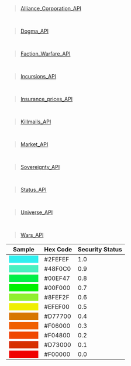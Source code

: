 > [Alliance_Corporation_API](Alliances_Corporation_api.js)

<br/>

> [Dogma_API](Dogma_api.js)

<br/>

> [Faction_Warfare_API](Faction_Warfare_api.js)

<br/>

> [Incursions_API](Incursions_api.js)

<br/>

> [Insurance_prices_API](Insurance_prices_api.js)

<br/>

> [Killmails_API](Killmails_api.js)

<br/>

> [Market_API](Market_api.js)

<br/>

> [Sovereignty_API](Sovereignty_api.js)

<br/>

> [Status_API](Status_api.js)

<br/>

> [Universe_API](Universe_api.js)

<br/>

> [Wars_API](Wars_api.js)


<table cellspacing="0">
<thead>
<tr>
<th>Sample</th>
<th>Hex Code</th>
<th>Security Status</th>
</tr>
</thead>
<tbody>
<tr>
<td><span style="display:block;width:80px;height:20px;background-color:#2FEFEF">&nbsp;</span></td>
<td>#2FEFEF</td>
<td>1.0</td>
</tr>
<tr>
<td><span style="display:block;width:80px;height:20px;background-color:#48F0C0">&nbsp;</span></td>
<td>#48F0C0</td>
<td>0.9</td>
</tr>
<tr>
<td><span style="display:block;width:80px;height:20px;background-color:#00EF47">&nbsp;</span></td>
<td>#00EF47</td>
<td>0.8</td>
</tr>
<tr>
<td><span style="display:block;width:80px;height:20px;background-color:#00F000">&nbsp;</span></td>
<td>#00F000</td>
<td>0.7</td>
</tr>
<tr>
<td><span style="display:block;width:80px;height:20px;background-color:#8FEF2F">&nbsp;</span></td>
<td>#8FEF2F</td>
<td>0.6</td>
</tr>
<tr>
<td><span style="display:block;width:80px;height:20px;background-color:#EFEF00">&nbsp;</span></td>
<td>#EFEF00</td>
<td>0.5</td>
</tr>
<tr>
<td><span style="display:block;width:80px;height:20px;background-color:#D77700">&nbsp;</span></td>
<td>#D77700</td>
<td>0.4</td>
</tr>
<tr>
<td><span style="display:block;width:80px;height:20px;background-color:#F06000">&nbsp;</span></td>
<td>#F06000</td>
<td>0.3</td>
</tr>
<tr>
<td><span style="display:block;width:80px;height:20px;background-color:#F04800">&nbsp;</span></td>
<td>#F04800</td>
<td>0.2</td>
</tr>
<tr>
<td><span style="display:block;width:80px;height:20px;background-color:#D73000">&nbsp;</span></td>
<td>#D73000</td>
<td>0.1</td>
</tr>
<tr>
<td><span style="display:block;width:80px;height:20px;background-color:#F00000">&nbsp;</span></td>
<td>#F00000</td>
<td>0.0</td>
</tr>
</tbody>
</table>
